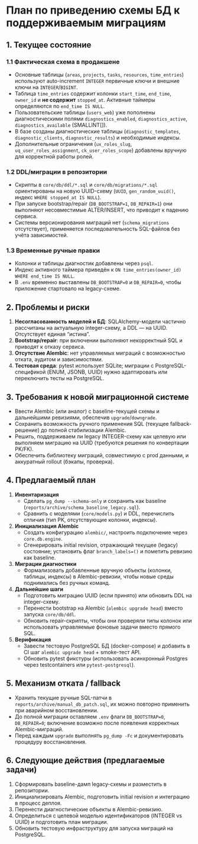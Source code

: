 # План по приведению схемы БД к поддерживаемым миграциям

## 1. Текущее состояние

### 1.1 Фактическая схема в продакшене
- Основные таблицы (`areas`, `projects`, `tasks`, `resources`, `time_entries`) используют auto-increment `INTEGER` первичные ключи и внешние ключи на `INTEGER`/`BIGINT`.
- Таблица `time_entries` содержит колонки `start_time`, `end_time`, `owner_id` и **не содержит** `stopped_at`. Активные таймеры определяются по `end_time IS NULL`.
- Пользовательские таблицы (`users_web`) уже пополнены диагностическими полями `diagnostics_enabled`, `diagnostics_active`, `diagnostics_available` (SMALLINT[]).
- В базе созданы диагностические таблицы (`diagnostic_templates`, `diagnostic_clients`, `diagnostic_results`) и необходимые индексы.
- Дополнительные ограничения (`ux_roles_slug`, `uq_user_roles_assignment`, `ck_user_roles_scope`) добавлены вручную для корректной работы ролей.

### 1.2 DDL/миграции в репозитории
- Скрипты в `core/db/ddl/*.sql` и `core/db/migrations/*.sql` ориентированы на новую UUID-схему (`UUID`, `gen_random_uuid()`, индекс `WHERE stopped_at IS NULL`).
- При запуске bootstrap/repair (`DB_BOOTSTRAP=1`, `DB_REPAIR=1`) они выполняют несовместимые ALTER/INSERT, что приводит к падению сервиса.
- Системы версионирования миграций нет (`schema_migrations` отсутствует), применяется последовательность SQL-файлов без учёта зависимостей.

### 1.3 Временные ручные правки
- Колонки и таблицы диагностик добавлены через `psql`.
- Индекс активного таймера приведён к `ON time_entries(owner_id) WHERE end_time IS NULL`.
- В `.env` временно выставлены `DB_BOOTSTRAP=0` и `DB_REPAIR=0`, чтобы приложение стартовало на legacy-схеме.

## 2. Проблемы и риски
1. **Несогласованность моделей и БД**: SQLAlchemy-модели частично рассчитаны на актуальную integer-схему, а DDL — на UUID. Отсутствует единая “истина”.
2. **Bootstrap/repair**: при включении выполняют некорректный SQL и приводят к отказу сервиса.
3. **Отсутствие Alembic**: нет управляемых миграций с возможностью отката, аудитом и зависимостями.
4. **Тестовая среда**: pytest использует SQLite; миграции с PostgreSQL-спецификой (ENUM, JSONB, UUID) нужно адаптировать или переключить тесты на PostgreSQL.

## 3. Требования к новой миграционной системе
- Ввести Alembic (или аналог) с baseline-текущей схемы и дальнейшими ревизиями, обеспечив `upgrade`/`downgrade`.
- Сохранить возможность ручного применения SQL (текущее fallback-решение) до полной стабилизации Alembic.
- Решить, поддерживаем ли legacy INTEGER-схему как целевую или выполняем миграцию на UUID (требуются решения по конвертации PK/FK).
- Обеспечить библиотеку миграций, совместимую с prod данными, и аккуратный rollout (бэкапы, проверка).

## 4. Предлагаемый план
1. **Инвентаризация**
   - Сделать `pg_dump --schema-only` и сохранить как baseline (`reports/archive/schema_baseline_legacy.sql`).
   - Сравнить с моделями (`core/models.py`) и DDL, перечислить отличия (тип PK, отсутствующие колонки, индексы).
2. **Инициализация Alembic**
   - Создать конфигурацию `alembic/`, настроить подключение через `core.db.engine`.
   - Сгенерировать initial revision, отражающий текущее (legacy) состояние; установить флаг `branch_labels=()` и пометить ревизию как baseline.
3. **Миграции диагностики**
   - Формализовать добавленные вручную объекты (колонки, таблицы, индексы) в Alembic-ревизии, чтобы новые среды поднимались без ручных команд.
4. **Дальнейшие шаги**
   - Подготовить миграцию UUID (если принято) или обновить DDL на integer-схему.
   - Перенести bootstrap на Alembic (`alembic upgrade head`) вместо запуска `core/db/ddl`.
   - Обновить repair-скрипты, чтобы они проверяли типы колонок или использовать управляемые фоновые задачи вместо прямого SQL.
5. **Верификация**
   - Завести тестовую PostgreSQL БД (docker-compose) и добавить в CI шаг `alembic upgrade head` + smoke-тест API.
   - Обновить pytest фикстуры (использовать асинхронный Postgres через testcontainers или `pytest-postgresql`).

## 5. Механизм отката / fallback
- Хранить текущие ручные SQL-патчи в `reports/archive/manual_db_patch.sql`, их можно повторно применить при аварийном восстановлении.
- До полной миграции оставляем `.env` флаги `DB_BOOTSTRAP=0`, `DB_REPAIR=0`; включение возможно после появления корректных Alembic-миграций.
- Перед каждым `upgrade` выполнять `pg_dump -Fc` и документировать процедуру восстановления.

## 6. Следующие действия (предлагаемые задачи)
1. Сформировать baseline-дамп legacy-схемы и разместить в репозитории.
2. Инициализировать Alembic, подготовить initial revision и интеграцию в процесс деплоя.
3. Перенести диагностические объекты в Alembic-ревизию.
4. Определиться с целевой моделью идентификаторов (INTEGER vs UUID) и подготовить план миграции.
5. Обновить тестовую инфраструктуру для запуска миграций на PostgreSQL.
